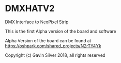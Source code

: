 # DMXHATV2
DMX Interface to NeoPixel Strip

This is the first Alpha version of the board and software

Alpha Version of the board can be found at https://oshpark.com/shared_projects/N2rTY4Yk 

Copyright (c) Gavin Silver 2018, all rights reserved
